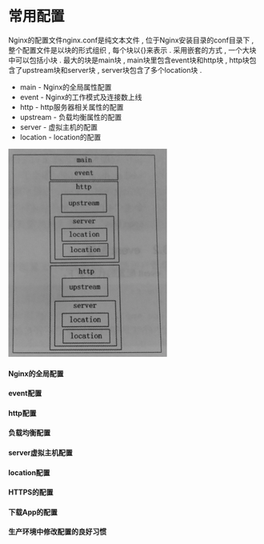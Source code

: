 # 常用配置

Nginx的配置文件nginx.conf是纯文本文件 , 位于Nginx安装目录的conf目录下 , 整个配置文件是以块的形式组织 , 每个块以{}来表示 . 采用嵌套的方式 , 一个大块中可以包括小块 . 最大的块是main块 , main块里包含event块和http块 , http块包含了upstream块和server块 , server块包含了多个location块 . 

* main - Nginx的全局属性配置
* event - Nginx的工作模式及连接数上线
* http - http服务器相关属性的配置
* upstream - 负载均衡属性的配置
* server - 虚拟主机的配置
* location - location的配置

![](/assets/nginx.png)

#### Nginx的全局配置

#### event配置

#### http配置

#### 负载均衡配置

#### server虚拟主机配置

#### location配置

#### HTTPS的配置

#### 下载App的配置

#### 生产环境中修改配置的良好习惯



